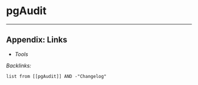 # pgAudit

---

## Appendix: Links

* *Tools*

*Backlinks:*

````dataview
list from [[pgAudit]] AND -"Changelog"
````
